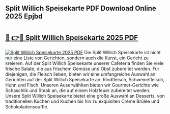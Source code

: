 ## Split Willich Speisekarte PDF Download Online 2025 Epjbd

# <h2><a href="http://gc6s9eo.nevu.top/?p=Split+Willich+Speisekarte">🔗 👉🔴 Split Willich Speisekarte 2025 PDF</a></h2>

[![Split Willich Speisekarte 2025 PDF](https://i.imgur.com/dBaPXMq.png)](http://gc6s9eo.nevu.top/?p=Split+Willich+Speisekarte)
Die Split Willich Speisekarte ist nicht nur eine Liste von Gerichten, sondern auch die Kunst, ein Gericht zu kreieren. Auf der Split Willich Speisekarte unserer Cafeteria finden Sie viele frische Salate, die aus frischem Gemüse und Obst zubereitet werden. Für diejenigen, die Fleisch lieben, bieten wir eine umfangreiche Auswahl an Gerichten auf der Split Willich Speisekarte an: Rindfleisch, Schweinefleisch, Huhn und Fisch. Unseren Auserwählten bieten wir Gourmet-Gerichte wie Schaschlik und Steak an, die auf einem Holzfeuer zubereitet werden. Unsere Split Willich Speisekarte bietet eine große Auswahl an Desserts, von traditionellen Kuchen und Kuchen bis hin zu exquisiten Crème Brûlée und Schokoladensouffle.
